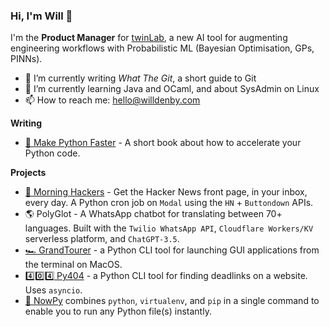 ### Hi, I'm Will 👋

I'm the **Product Manager** for [twinLab](https://twinlab.ai), a new AI tool for augmenting engineering workflows with Probabilistic ML (Bayesian Optimisation, GPs, PINNs).

- 🔭 I’m currently writing *What The Git*, a short guide to Git
- 🌱 I’m currently learning Java and OCaml, and about SysAdmin on Linux
- 📫 How to reach me: [hello@willdenby.com](mailto:hello@willdenby.com)

**Writing**

- [🐍 Make Python Faster](https://makepythonfaster.com) - A short book about how to accelerate your Python code.

**Projects**

- [🌅 Morning Hackers](https://morninghackers.com) - Get the Hacker News front page, in your inbox, every day. A Python cron job on `Modal` using the `HN` + `Buttondown` APIs. 
- 🌎 PolyGlot - A WhatsApp chatbot for translating between 70+ languages. Built with the `Twilio WhatsApp API`, `Cloudflare Workers/KV` serverless platform, and `ChatGPT-3.5`. 
- [🏎️ GrandTourer](https://pypi.org/project/GrandTourer/) - a Python CLI tool for launching GUI applications from the terminal on MacOS.
- [4️⃣0️⃣4️⃣ Py404](https://pypi.org/project/py404) - a Python CLI tool for finding deadlinks on a website. Uses `asyncio`.
- [💨 NowPy](https://pypi.org/project/nowpy) combines `python`, `virtualenv`, and `pip` in a single command to enable you to run any Python file(s) instantly. 
